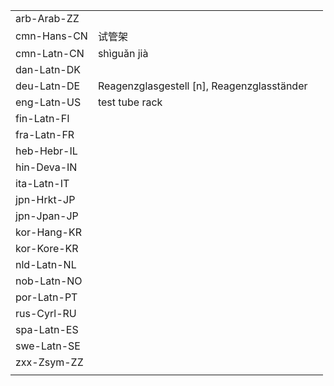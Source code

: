 | | | |
|-|-|-|
| arb-Arab-ZZ |  |  |
| cmn-Hans-CN | 试管架 |  |
| cmn-Latn-CN | shìguǎn jià |  |
| dan-Latn-DK |  |  |
| deu-Latn-DE | Reagenzglasgestell [n], Reagenzglasständer |  |
| eng-Latn-US | test tube rack |  |
| fin-Latn-FI |  |  |
| fra-Latn-FR |  |  |
| heb-Hebr-IL |  |  |
| hin-Deva-IN |  |  |
| ita-Latn-IT |  |  |
| jpn-Hrkt-JP |  |  |
| jpn-Jpan-JP |  |  |
| kor-Hang-KR |  |  |
| kor-Kore-KR |  |  |
| nld-Latn-NL |  |  |
| nob-Latn-NO |  |  |
| por-Latn-PT |  |  |
| rus-Cyrl-RU |  |  |
| spa-Latn-ES |  |  |
| swe-Latn-SE |  |  |
| zxx-Zsym-ZZ |  |  |
|  |  |  |
